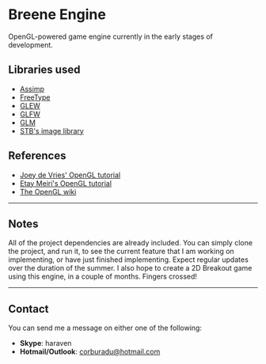 # Breene Engine
OpenGL-powered game engine currently in the early stages of development.

## Libraries used
- [Assimp](http://www.assimp.org/)
- [FreeType](https://www.freetype.org/)
- [GLEW](http://glew.sourceforge.net/)
- [GLFW](http://www.glfw.org/)
- [GLM](http://glm.g-truc.net/0.9.7/index.html)
- [STB's image library](https://github.com/nothings/stb)

## References
- [Joey de Vries' OpenGL tutorial](http://learnopengl.com/)
- [Etay Meiri's OpenGL tutorial](http://ogldev.atspace.co.uk/)
- [The OpenGL wiki](https://www.opengl.org/wiki/)

---
## Notes
All of the project dependencies are already included. You can simply clone the project, and run it, to see the current feature that I am working on implementing, or have just finished implementing.
Expect regular updates over the duration of the summer. I also hope to create a 2D Breakout game using this engine, in a couple of months. Fingers crossed!

---
## Contact
You can send me a message on either one of the following:
- **Skype**: haraven
- **Hotmail/Outlook**: corburadu@hotmail.com
